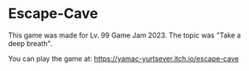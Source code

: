 # Escape-Cave

This game was made for Lv. 99 Game Jam 2023. The topic was "Take a deep breath".

You can play the game at: https://yamac-yurtsever.itch.io/escape-cave
